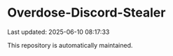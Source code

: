# Overdose-Discord-Stealer

Last updated: 2025-06-10 08:17:33

This repository is automatically maintained.
